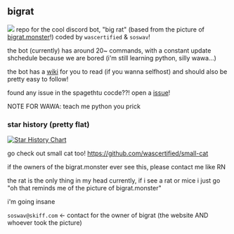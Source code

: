 ## bigrat
![](https://bigrat.monster/media/bigrat.jpg)
repo for the cool discord bot, "big rat" (based from the picture of [bigrat.monster](https://bigrat.monster)!) coded by `wascertified` & `soswav`!

the bot (currently) has around 20~ commands, with a constant update shchedule because we are bored (i'm still learning python, silly wawa...)

the bot has a [wiki](https://github.com/soswav/bigrat/wiki) for you to read (if you wanna selfhost) and should also be pretty easy to follow!

found any issue in the spagethtu cocde??! open a [issue](https://github.com/soswav/bigrat/issues)!

NOTE FOR WAWA: teach me python you prick

### star history (pretty flat)
<a href="https://star-history.com/#soswav/bigrat&Date">
  <picture>
    <source media="(prefers-color-scheme: dark)" srcset="https://api.star-history.com/svg?repos=soswav/bigrat&type=Date&theme=dark" />
    <source media="(prefers-color-scheme: light)" srcset="https://api.star-history.com/svg?repos=soswav/bigrat&type=Date" />
    <img alt="Star History Chart" src="https://api.star-history.com/svg?repos=soswav/bigrat&type=Date" />
  </picture>
</a>

go check out small cat too! https://github.com/wascertified/small-cat

if the owners of the bigrat.monster ever see this, please contact me like RN

the rat is the only thing in my head currently, if i see a rat or mice i just go "oh that reminds me of the picture of bigrat.monster"

i'm going insane

`soswav@skiff.com` <- contact for the owner of bigrat (the website AND whoever took the picture)
